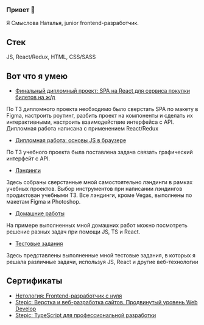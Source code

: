 ### Привет 👋
Я Смыслова Наталья, junior frontend-разработчик.

## Стек
JS, React/Redux, HTML, CSS/SASS

## Вот что я умею

- [Финальный дипломный проект: SPA на React для сервиса покупки билетов на ж/д](https://github.com/natalia-smyslova/fe-diploma)

По ТЗ дипломного проекта необходимо было сверстать SPA по макету в Figma, настроить роутинг, разбить проект на компоненты и сделать их интерактивными, настроить взаимодействие интерфейса с API. Дипломная работа написана с применением React/Redux

- [Дипломная работа: основы JS в браузере](https://github.com/natalia-smyslova/bjs-diplom/tree/master)
  
По ТЗ учебного проекта была поставлена задача связать графический интерфейт с API.

- [Лэндинги](https://github.com/natalia-smyslova/landings)

Здесь собраны cверстанные мной самостоятельно лэндинги в рамках учебных проектов. Выбор инструментов при написании лэндингов продиктован учебными ТЗ. Все лэндинги, кроме Vegas, выполнены по макетам Figma и Photoshop.

- [Домашние работы](https://github.com/natalia-smyslova/homeworks/tree/main)

На примере выполненных мной домашних работ можно посмотреть решение разных задач при помощи JS, TS и React.

- [Тестовые задания](https://github.com/natalia-smyslova/test_tasks/tree/main)

Здесь представлены выполненные мной тестовые задания, в которых я решала различные задачи, используя JS, React и другие веб-технологии


## Сертификаты
- [Нетология: Frontend-разработчик с нуля](https://netology.ru/backend/api/user/programs/22864/pdf_certificate)
- [Stepic: Верстка и веб-разработка сайтов. Продвинутый
уровень Web Develop](https://stepik.org/certificate/0b7c63aa31418f382050af418a2326c742ade6c8.pdf)
- [Stepic: TypeScript для профессиональной разработки](https://stepik.org/cert/2686140)
<!--
**natalia-smyslova/natalia-smyslova** is a ✨ _special_ ✨ repository because its `README.md` (this file) appears on your GitHub profile.

Here are some ideas to get you started:

- 🔭 I’m currently working on ...
- 🌱 I’m currently learning ...
- 👯 I’m looking to collaborate on ...
- 🤔 I’m looking for help with ...
- 💬 Ask me about ...
- 📫 How to reach me: ...
- 😄 Pronouns: ...
- ⚡ Fun fact: ...
-->
